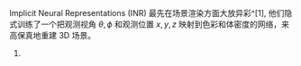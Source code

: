 Implicit Neural Representations (INR) 最先在场景渲染方面大放异彩^[1], 他们隐式训练了一个把观测视角 $\theta,\phi$ 和观测位置 $x,y,z$ 映射到色彩和体密度的网络，来高保真地重建 3D 场景。




1. 